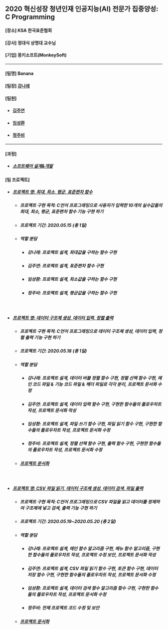 ## 2020 혁신성장 청년인재 인공지능(AI) 전문가 집중양성: C Programming
<h4>[장소] KSA 한국표준협회</h4>
<h4>[강사] 정대식 상명대 교수님</h4>
<h4>[기업] 몽키소프트(MonkeySoft)</h4>
<hr>
<h4>[팀명] Banana </h4>
<h4>[팀장] <a href = "https://github.com/kang-hana" > 강나래</a></h4>
  <h4>[팀원]</h4>
  <ul>
  <li>
    <h4><a href="https://github.com/jysaa5">김주연</a></h4>
  </li>
    <li>
    <h4><a href="https://github.com/SeongHwan-Lim">임성환</a></h4>
  </li>
    <li>
    <h4><a href="https://github.com/JoobeeJung">정주비</a></h4>
  </li>
  </ul>
  <hr>
<h4>[과정]</h4>
<ul>
  <li>
    <h5><a href="https://github.com/ksa-banana/C_Language/blob/master/Software_Design_And_Development_Process.md">소프트웨어 설계&개발</a></h5>
  </li>
  </ul>
<h4>[팀 프로젝트]</h4>
<ul>
  <li>
    <h5><a href ="https://github.com/ksa-banana/C_Language/tree/master/TeamProject_20200515/version_1.0">프로젝트 명: 최대, 최소, 평균, 표준편차 함수</a></h5>
  <ul>
    <li><h5>프로젝트 구현 목적: C언어 프로그래밍으로 사용자가 입력한 10개의 실수값들의 최대, 최소, 평균, 표준편차 함수 기능 구현 하기</h5></li>
    <li><h5>프로젝트 기간: 2020.05.15 (총 1일)</h5></li>
    <li><h5>역할 분담</h5></li>
    <ul>
      <li><h5>강나래: 프로젝트 설계, 최대값을 구하는 함수 구현</h5></li>
      <li><h5>김주연: 프로젝트 설계, 표준편차 함수 구현</h5></li>
      <li><h5>임성환: 프로젝트 설계, 최소값을 구하는 함수 구현</h5></li>
      <li><h5>정주비: 프로젝트 설계, 평균값을 구하는 함수 구현</h5></li>
    </ul>
    </ul>
  </li>
  <br>
  
  <li>
    <h5><a href ="https://github.com/ksa-banana/C_Language/tree/master/TeamProject_20200518/version_1.0">프로젝트 명: 데이터 구조체 생성, 데이터 입력, 정렬 출력</a></h5>
 <ul>
    <li><h5>프로젝트 구현 목적: C언어 프로그래밍으로 데이터 구조체 생성, 데이터 입력, 정렬 출력 기능 구현 하기</h5></li>
    <li><h5>프로젝트 기간: 2020.05.18 (총 1일)</h5></li>
    <li><h5>역할 분담</h5></li>
    <ul>
      <li><h5>강나래: 프로젝트 설계, 데이터 버블 정렬 함수 구현, 정렬 선택 함수 구현, 메인 코드 파일 & 기능 코드 파일 & 헤더 파일로 각각 분리, 프로젝트 문서화 수정</h5></li>
      <li><h5>김주연: 프로젝트 설계, 데이터 입력 함수 구현, 구현한 함수들의 플로우차트 작성, 프로젝트 문서화 작성</h5></li>
      <li><h5>임성환: 프로젝트 설계, 파일 쓰기 함수 구현, 파일 읽기 함수 구현, 구현한 함수들의 플로우차트 작성, 프로젝트 문서화 수정</h5></li>
      <li><h5>정주비: 프로젝트 설계, 정렬 선택 함수 구현, 출력 함수 구현, 구현한 함수들의 플로우차트 작성, 프로젝트 문서화 수정</h5></li>
    </ul>
    <li><h5><a href ="https://github.com/ksa-banana/C_Programming/blob/master/TeamProject_20200518/document/TeamProject_DOC.md">프로젝트 문서화</a></h5></li>
    </ul>
 </li>
 <br>
 
  <li>
   <h5><a href ="https://github.com/ksa-banana/C_Language/tree/master/TeamProject_20200519/version_1.1">프로젝트 명: CSV 파일 읽기, 데이터 구조체 생성, 데이터 검색, 파일 출력 </a></h5>
  <ul>
    <li><h5>프로젝트 구현 목적: C언어 프로그래밍으로 CSV 파일을 읽고 데이터를 정제하여 구조체에 넣고 검색, 출력 기능 구현 하기</h5></li>
    <li><h5>프로젝트 기간: 2020.05.19~2020.05.20 (총 2일)</h5></li>
    <li><h5>역할 분담</h5></li>
    <ul>
      <li><h5>강나래: 프로젝트 설계, 메인 함수 알고리즘 구현, 메뉴 함수 알고리즘, 구현한 함수들의 플로우차트 작성, 프로젝트 수정 보안, 프로젝트 문서화 작성</h5></li>
      <li><h5>김주연: 프로젝트 설계, CSV 파일 읽기 함수 구현, 토큰 함수 구현, 데이터 저장 함수 구현, 구현한 함수들의 플로우차트 작성, 프로젝트 문서화 수정</h5></li>
      <li><h5>임성환: 프로젝트 설계, 데이터 검색 함수 알고리즘 함수 구현, 구현한 함수들의 플로우차트 작성, 프로젝트 문서화 수정 </h5></li>
      <li><h5>정주비: 전체 프로젝트 코드 수정 및 보안</h5></li>
    </ul>
    <li><h5><a href ="https://github.com/ksa-banana/C_Programming/blob/master/TeamProject_20200519/document/TeamProject_DOC.md">프로젝트 문서화</a></h5></li>
    </ul>
  </li>
  </ul>
